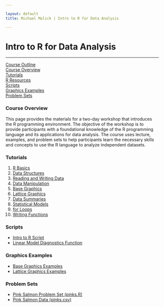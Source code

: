 ```yaml
---

layout: default
title: Michael Malick | Intro to R for Data Analysis

---
```

 

# Intro to R for Data Analysis

---

<div class = navigation> 
   <a href="/r-intro/outline.html">Course Outline</a> </br>
   <a href="#overview">Course Overview</a> </br>
   <a href="#tutorials">Tutorials</a> </br>
   <a href="/r-intro/resources.html">R Resources</a> </br>
   <a href="#scripts">Scripts</a> </br>
   <a href="#graphicsexamples">Graphics Examples</a> </br>
   <a href="#problems">Problem Sets</a> </br>
</div>



<a id="overview"></a>
### Course Overview
This page provides the materials for a two-day workshop that
introduces the R programming environment. The objective of the
workshop is to provide participants with a foundational knowledge of
the R programming language and its applications for data analysis.
The course uses lecture, examples, and problem sets to help
participants learn the necessary skills and concepts to use the R
language to analyze independent datasets.



<a id="tutorials"></a>
### Tutorials

1.  [R Basics][T1]
2.  [Data Structures][T2]
3.  [Reading and Writing Data][T3]
4.  [Data Manipulation][T4]
5.  [Base Graphics][T5]
6.  [Lattice Graphics][T6]
7.  [Data Summaries][T7]
8.  [Statistical Models][T8]
9.  [for Loops][T9]
10. [Writing Functions][T10]


[T1]:  /r-intro/tutorials/1_basics.pdf
[T2]:  /r-intro/tutorials/2_data_structures.pdf
[T3]:  /r-intro/tutorials/3_reading_writing_data.pdf
[T4]:  /r-intro/tutorials/4_data_manipulation.pdf
[T5]:  /r-intro/tutorials/5_base_graphics.pdf
[T6]:  /r-intro/tutorials/6_lattice_graphics.pdf
[T7]:  /r-intro/tutorials/7_data_summaries.pdf
[T8]:  /r-intro/tutorials/8_statistical_models.pdf
[T9]:  /r-intro/tutorials/9_for_loops.pdf
[T10]: /r-intro/tutorials/10_writing_functions.pdf



<a id="scripts"></a>
### Scripts

* [Intro to R Script][script1]
* [Linear Model Diagnostics Function][script2] 

[script1]: /r-intro/scripts/script_intro_r.R
[script2]: /r-intro/scripts/script_lm_diag.R





<a id="graphicsexamples"></a>
### Graphics Examples

* [Base Graphics Examples][E1]
* [Lattice Graphics Examples][E2]

[E1]: /r-intro/tutorials/example_base_graphics.pdf
[E2]: /r-intro/tutorials/example_lattice_graphics.pdf




<a id="problems"></a>
### Problem Sets

* [Pink Salmon Problem Set (pinks.R)][P1]
* [Pink Salmon Data (pinks.csv)][P2]

[P1]: /r-intro/problems/pinks.R
[P2]: /r-intro/problems/pinks.csv



